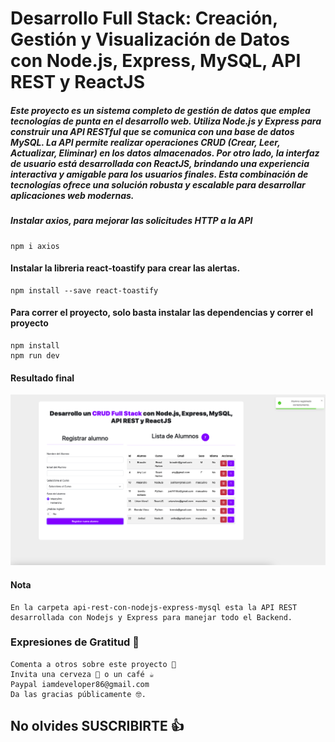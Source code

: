 # Desarrollo Full Stack: Creación, Gestión y Visualización de Datos con Node.js, Express, MySQL, API REST y ReactJS

##### Este proyecto es un sistema completo de gestión de datos que emplea tecnologías de punta en el desarrollo web. Utiliza Node.js y Express para construir una API RESTful que se comunica con una base de datos MySQL. La API permite realizar operaciones CRUD (Crear, Leer, Actualizar, Eliminar) en los datos almacenados. Por otro lado, la interfaz de usuario está desarrollada con ReactJS, brindando una experiencia interactiva y amigable para los usuarios finales. Esta combinación de tecnologías ofrece una solución robusta y escalable para desarrollar aplicaciones web modernas.

##### Instalar axios, para mejorar las solicitudes HTTP a la API

    npm i axios

#### Instalar la libreria react-toastify para crear las alertas.

    npm install --save react-toastify

#### Para correr el proyecto, solo basta instalar las dependencias y correr el proyecto

    npm install
    npm run dev

#### Resultado final

![](https://raw.githubusercontent.com/urian121/imagenes-proyectos-github/master/crud-full-stack-con-node-y-react.png)

#### Nota

    En la carpeta api-rest-con-nodejs-express-mysql esta la API REST desarrollada con Nodejs y Express para manejar todo el Backend.

### Expresiones de Gratitud 🎁

    Comenta a otros sobre este proyecto 📢
    Invita una cerveza 🍺 o un café ☕
    Paypal iamdeveloper86@gmail.com
    Da las gracias públicamente 🤓.

## No olvides SUSCRIBIRTE 👍
